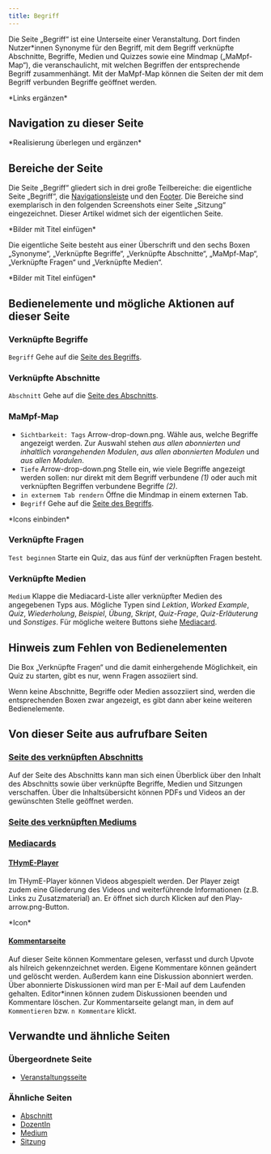 ```yaml
---
title: Begriff
---
```

Die Seite „Begriff“ ist eine Unterseite einer Veranstaltung. Dort finden Nutzer\*innen Synonyme für den Begriff, mit dem Begriff verknüpfte Abschnitte, Begriffe, Medien und Quizzes sowie eine Mindmap („MaMpf-Map“), die veranschaulicht, mit welchen Begriffen der entsprechende Begriff zusammenhängt. Mit der MaMpf-Map können die Seiten der mit dem Begriff verbunden Begriffe geöffnet werden.

\*Links ergänzen\*

## Navigation zu dieser Seite
\*Realisierung überlegen und ergänzen\*

## Bereiche der Seite
Die Seite „Begriff“ gliedert sich in drei große Teilbereiche: die eigentliche Seite „Begriff“, die [Navigationsleiste](/nav-bar.md) und den [Footer](\footer.md). Die Bereiche sind exemplarisch in den folgenden Screenshots einer Seite „Sitzung“ eingezeichnet. Dieser Artikel widmet sich der eigentlichen Seite.

\*Bilder mit Titel einfügen\*

Die eigentliche Seite besteht aus einer Überschrift und den sechs Boxen „Synonyme“, „Verknüpfte Begriffe“, „Verknüpfte Abschnitte“, „MaMpf-Map“, „Verknüpfte Fragen“ und „Verknüpfte Medien“.

\*Bilder mit Titel einfügen\*

## Bedienelemente und mögliche Aktionen auf dieser Seite
### Verknüpfte Begriffe
`Begriff` Gehe auf die [Seite des Begriffs](/tag.md).

### Verknüpfte Abschnitte
`Abschnitt` Gehe auf die [Seite des Abschnitts](/section.md).

### MaMpf-Map
* `Sichtbarkeit: Tags` Arrow-drop-down.png. Wähle aus, welche Begriffe angezeigt werden. Zur Auswahl stehen *aus allen abonnierten und inhaltlich vorangehenden Modulen*, *aus allen abonnierten Modulen* und *aus allen Modulen*.
* `Tiefe` Arrow-drop-down.png Stelle ein, wie viele Begriffe angezeigt werden sollen: nur direkt mit dem Begriff verbundene *(1)* oder auch mit verknüpften Begriffen verbundene Begriffe *(2)*.
* `in externem Tab rendern` Öffne die Mindmap in einem externen Tab.
* `Begriff` Gehe auf die [Seite des Begriffs](/tag.md).

\*Icons einbinden\*

### Verknüpfte Fragen
`Test beginnen` Starte ein Quiz, das aus fünf der verknüpften Fragen besteht.

### Verknüpfte Medien
`Medium` Klappe die Mediacard-Liste aller verknüpfter Medien des angegebenen Typs aus. Mögliche Typen sind *Lektion*, *Worked Example*, *Quiz*, *Wiederholung*, *Beispiel*, *Übung*, *Skript*, *Quiz-Frage*, *Quiz-Erläuterung* und *Sonstiges*. Für mögliche weitere Buttons siehe [Mediacard](/mediacard.md).

## Hinweis zum Fehlen von Bedienelementen
Die Box „Verknüpfte Fragen“ und die damit einhergehende Möglichkeit, ein Quiz zu starten, gibt es nur, wenn Fragen assoziiert sind.

Wenn keine Abschnitte, Begriffe oder Medien assozziiert sind, werden die entsprechenden Boxen zwar angezeigt, es gibt dann aber keine weiteren Bedienelemente.

## Von dieser Seite aus aufrufbare Seiten
### [Seite des verknüpften Abschnitts](/section.md)
Auf der Seite des Abschnitts kann man sich einen Überblick über den Inhalt des Abschnitts sowie über verknüpfte Begriffe, Medien und Sitzungen verschaffen. Über die Inhaltsübersicht können PDFs und Videos an der gewünschten Stelle geöffnet werden.

### [Seite des verknüpften Mediums](/medium.md)

### [Mediacards](/mediacard.md)

#### [THymE-Player](/thyme.md)
Im THymE-Player können Videos abgespielt werden. Der Player zeigt zudem eine Gliederung des Videos und weiterführende Informationen (z.B. Links zu Zusatzmaterial) an. Er öffnet sich durch Klicken auf den Play-arrow.png-Button.

\*Icon\*

#### [Kommentarseite](/comments-media.md)
Auf dieser Seite können Kommentare gelesen, verfasst und durch Upvote als hilreich gekennzeichnet werden. Eigene Kommentare können geändert und gelöscht werden. Außerdem kann eine Diskussion abonniert werden. Über abonnierte Diskussionen wird man per E-Mail auf dem Laufenden gehalten. Editor\*innen können zudem Diskussionen beenden und Kommentare löschen. Zur Kommentarseite gelangt man, in dem auf `Kommentieren` bzw. `n Kommentare` klickt.

## Verwandte und ähnliche Seiten
### Übergeordnete Seite
* [Veranstaltungsseite](/event-series.md)


### Ähnliche Seiten
* [Abschnitt](/section.md)
* [DozentIn](/lecturer.md)
* [Medium](/medium.md)
* [Sitzung](/session.md)
